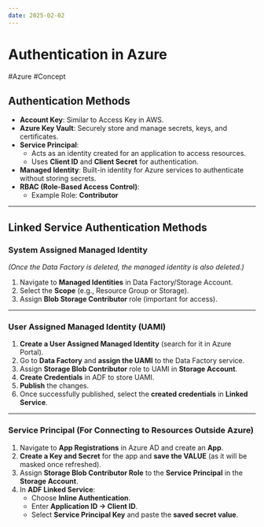 ```yaml
---
date: 2025-02-02
---
```

# Authentication in Azure
#Azure #Concept 
## Authentication Methods
- **Account Key**: Similar to Access Key in AWS.
- **Azure Key Vault**: Securely store and manage secrets, keys, and certificates.
- **Service Principal**: 
  - Acts as an identity created for an application to access resources.
  - Uses **Client ID** and **Client Secret** for authentication.
- **Managed Identity**: Built-in identity for Azure services to authenticate without storing secrets.
- **RBAC (Role-Based Access Control)**:
  - Example Role: **Contributor**

---

## Linked Service Authentication Methods

### **System Assigned Managed Identity**
*(Once the Data Factory is deleted, the managed identity is also deleted.)*
1. Navigate to **Managed Identities** in Data Factory/Storage Account.
2. Select the **Scope** (e.g., Resource Group or Storage).
3. Assign **Blob Storage Contributor** role (important for access).

---

### **User Assigned Managed Identity (UAMI)**
1. **Create a User Assigned Managed Identity** (search for it in Azure Portal).
2. Go to **Data Factory** and **assign the UAMI** to the Data Factory service.
3. Assign **Storage Blob Contributor** role to UAMI in **Storage Account**.
4. **Create Credentials** in ADF to store UAMI.
5. **Publish** the changes.
6. Once successfully published, select the **created credentials** in **Linked Service**.

---

### **Service Principal (For Connecting to Resources Outside Azure)**
1. Navigate to **App Registrations** in Azure AD and create an **App**.
2. **Create a Key and Secret** for the app and **save the VALUE** (as it will be masked once refreshed).
3. Assign **Storage Blob Contributor Role** to the **Service Principal** in the **Storage Account**.
4. In **ADF Linked Service**:
   - Choose **Inline Authentication**.
   - Enter **Application ID → Client ID**.
   - Select **Service Principal Key** and paste the **saved secret value**.